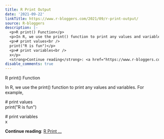 ```yaml
---
title: R Print Output
date: '2021-09-22'
linkTitle: https://www.r-bloggers.com/2021/09/r-print-output/
source: R-bloggers
description: |-
  <p>R print() Function</p>
  <p>In R, we use the print() function to print any values and variables. For example,</p>
  <p># print values<br />
  print("R is fun")</p>
  <p># print variables<br />
  x</p>
  <strong>Continue reading</strong>: <a href="https://www.r-bloggers.com/2021/09/r-print-output/">R Print ...
disable_comments: true
---
```

<p>R print() Function</p>
<p>In R, we use the print() function to print any values and variables. For example,</p>
<p># print values<br />
print("R is fun")</p>
<p># print variables<br />
x</p>
<strong>Continue reading</strong>: <a href="https://www.r-bloggers.com/2021/09/r-print-output/">R Print ...